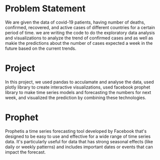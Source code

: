 # Problem Statement
We are given the data of covid-19 patients, having number of deaths, confirmed, recovered, and active cases of different countries for a certain period of time.
we are writing the code to do the exploratory data analysis and visualizations to analyze the trend of confirmed cases and as well as makie the predictions about the number of cases expected a week in the future based on the current trends.

# Project

In this project, we used pandas to acculamate and analyse the data,
used plotly library to create interactive visualizations, used facebook prophet library to make time series models and forecasting the numbers for next week, and visualized the prediction by combining these technologies.



# Prophet
Prophetis a time series forecasting tool developed by Facebook that's designed to be easy to use and effective for a wide range of time series data. It's particularly useful for data that has strong seasonal effects (like daily or weekly patterns) and includes important dates or events that can impact the forecast.
